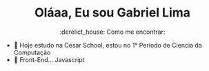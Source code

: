 <h1 align="center"> Oláaa, Eu sou Gabriel Lima </h1>

<p align="center"> 
  :derelict_house: Como me encontrar:
</p>

- 🔭 Hoje estudo na Cesar School, estou no 1° Periodo de Ciencia da Computação
- 🌱 Front-End... Javascript

<div>
  <a href="https:">
</div>
